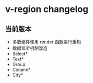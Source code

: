 # v-region changelog

## 当前版本

- 多数组件使用 render 函数进行重构
- 数据监听机制改造
- Select*
- Text*
- Group
- Column*
- City*
